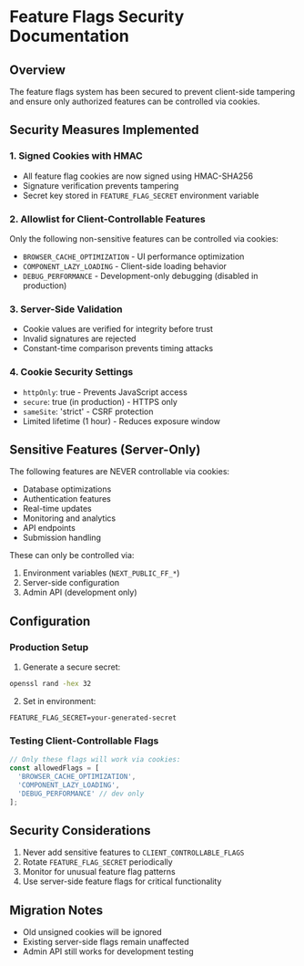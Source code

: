 # Feature Flags Security Documentation

## Overview
The feature flags system has been secured to prevent client-side tampering and ensure only authorized features can be controlled via cookies.

## Security Measures Implemented

### 1. Signed Cookies with HMAC
- All feature flag cookies are now signed using HMAC-SHA256
- Signature verification prevents tampering
- Secret key stored in `FEATURE_FLAG_SECRET` environment variable

### 2. Allowlist for Client-Controllable Features
Only the following non-sensitive features can be controlled via cookies:
- `BROWSER_CACHE_OPTIMIZATION` - UI performance optimization
- `COMPONENT_LAZY_LOADING` - Client-side loading behavior
- `DEBUG_PERFORMANCE` - Development-only debugging (disabled in production)

### 3. Server-Side Validation
- Cookie values are verified for integrity before trust
- Invalid signatures are rejected
- Constant-time comparison prevents timing attacks

### 4. Cookie Security Settings
- `httpOnly`: true - Prevents JavaScript access
- `secure`: true (in production) - HTTPS only
- `sameSite`: 'strict' - CSRF protection
- Limited lifetime (1 hour) - Reduces exposure window

## Sensitive Features (Server-Only)
The following features are NEVER controllable via cookies:
- Database optimizations
- Authentication features
- Real-time updates
- Monitoring and analytics
- API endpoints
- Submission handling

These can only be controlled via:
1. Environment variables (`NEXT_PUBLIC_FF_*`)
2. Server-side configuration
3. Admin API (development only)

## Configuration

### Production Setup
1. Generate a secure secret:
```bash
openssl rand -hex 32
```

2. Set in environment:
```
FEATURE_FLAG_SECRET=your-generated-secret
```

### Testing Client-Controllable Flags
```javascript
// Only these flags will work via cookies:
const allowedFlags = [
  'BROWSER_CACHE_OPTIMIZATION',
  'COMPONENT_LAZY_LOADING',
  'DEBUG_PERFORMANCE' // dev only
];
```

## Security Considerations
1. Never add sensitive features to `CLIENT_CONTROLLABLE_FLAGS`
2. Rotate `FEATURE_FLAG_SECRET` periodically
3. Monitor for unusual feature flag patterns
4. Use server-side feature flags for critical functionality

## Migration Notes
- Old unsigned cookies will be ignored
- Existing server-side flags remain unaffected
- Admin API still works for development testing